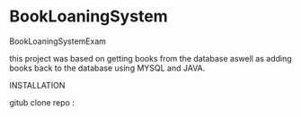 # BookLoaningSystem
BookLoaningSystemExam 

this project was based on getting books from the database aswell as adding books back to the database using MYSQL and JAVA.


INSTALLATION

gitub clone repo :
